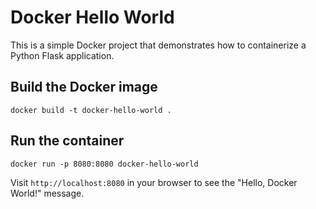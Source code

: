 # Docker Hello World

This is a simple Docker project that demonstrates how to containerize a Python Flask application.

## Build the Docker image

```
docker build -t docker-hello-world .
```

## Run the container

```
docker run -p 8080:8080 docker-hello-world
```

Visit `http://localhost:8080` in your browser to see the "Hello, Docker World!" message.
